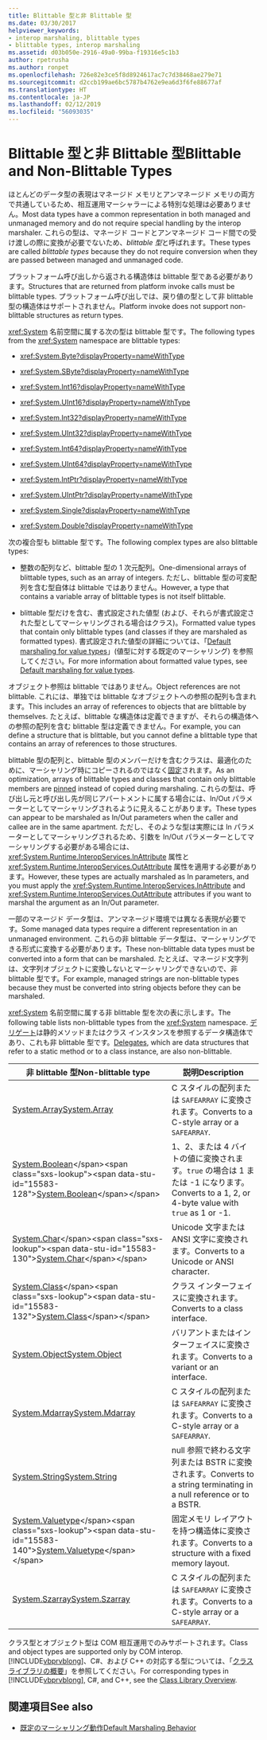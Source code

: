 ```yaml
---
title: Blittable 型と非 Blittable 型
ms.date: 03/30/2017
helpviewer_keywords:
- interop marshaling, blittable types
- blittable types, interop marshaling
ms.assetid: d03b050e-2916-49a0-99ba-f19316e5c1b3
author: rpetrusha
ms.author: ronpet
ms.openlocfilehash: 726e82e3ce5f8d8924617ac7c7d38468ae279e71
ms.sourcegitcommit: d2ccb199ae6bc5787b4762e9ea6d3f6fe88677af
ms.translationtype: HT
ms.contentlocale: ja-JP
ms.lasthandoff: 02/12/2019
ms.locfileid: "56093035"
---
```

# <a name="blittable-and-non-blittable-types"></a><span data-ttu-id="15583-102">Blittable 型と非 Blittable 型</span><span class="sxs-lookup"><span data-stu-id="15583-102">Blittable and Non-Blittable Types</span></span>
<span data-ttu-id="15583-103">ほとんどのデータ型の表現はマネージド メモリとアンマネージド メモリの両方で共通しているため、相互運用マーシャラーによる特別な処理は必要ありません。</span><span class="sxs-lookup"><span data-stu-id="15583-103">Most data types have a common representation in both managed and unmanaged memory and do not require special handling by the interop marshaler.</span></span> <span data-ttu-id="15583-104">これらの型は、マネージド コードとアンマネージド コード間での受け渡しの際に変換が必要でないため、*blittable 型*と呼ばれます。</span><span class="sxs-lookup"><span data-stu-id="15583-104">These types are called *blittable types* because they do not require conversion when they are passed between managed and unmanaged code.</span></span>  
  
 <span data-ttu-id="15583-105">プラットフォーム呼び出しから返される構造体は blittable 型である必要があります。</span><span class="sxs-lookup"><span data-stu-id="15583-105">Structures that are returned from platform invoke calls must be blittable types.</span></span> <span data-ttu-id="15583-106">プラットフォーム呼び出しでは、戻り値の型として非 blittable 型の構造体はサポートされません。</span><span class="sxs-lookup"><span data-stu-id="15583-106">Platform invoke does not support non-blittable structures as return types.</span></span>  
  
 <span data-ttu-id="15583-107"><xref:System> 名前空間に属する次の型は blittable 型です。</span><span class="sxs-lookup"><span data-stu-id="15583-107">The following types from the <xref:System> namespace are blittable types:</span></span>  
  
-   <xref:System.Byte?displayProperty=nameWithType>  
  
-   <xref:System.SByte?displayProperty=nameWithType>  
  
-   <xref:System.Int16?displayProperty=nameWithType>  
  
-   <xref:System.UInt16?displayProperty=nameWithType>  
  
-   <xref:System.Int32?displayProperty=nameWithType>  
  
-   <xref:System.UInt32?displayProperty=nameWithType>  
  
-   <xref:System.Int64?displayProperty=nameWithType>  
  
-   <xref:System.UInt64?displayProperty=nameWithType>  
  
-   <xref:System.IntPtr?displayProperty=nameWithType>  
  
-   <xref:System.UIntPtr?displayProperty=nameWithType>  
  
-   <xref:System.Single?displayProperty=nameWithType>  
  
-   <xref:System.Double?displayProperty=nameWithType>  
  
 <span data-ttu-id="15583-108">次の複合型も blittable 型です。</span><span class="sxs-lookup"><span data-stu-id="15583-108">The following complex types are also blittable types:</span></span>  
  
-   <span data-ttu-id="15583-109">整数の配列など、blittable 型の 1 次元配列。</span><span class="sxs-lookup"><span data-stu-id="15583-109">One-dimensional arrays of blittable types, such as an array of integers.</span></span> <span data-ttu-id="15583-110">ただし、blittable 型の可変配列を含む型自体は blittable ではありません。</span><span class="sxs-lookup"><span data-stu-id="15583-110">However, a type that contains a variable array of blittable types is not itself blittable.</span></span>  
  
-   <span data-ttu-id="15583-111">blittable 型だけを含む、書式設定された値型 (および、それらが書式設定された型としてマーシャリングされる場合はクラス)。</span><span class="sxs-lookup"><span data-stu-id="15583-111">Formatted value types that contain only blittable types (and classes if they are marshaled as formatted types).</span></span> <span data-ttu-id="15583-112">書式設定された値型の詳細については、「[Default marshaling for value types](default-marshaling-behavior.md#default-marshaling-for-value-types)」(値型に対する既定のマーシャリング) を参照してください。</span><span class="sxs-lookup"><span data-stu-id="15583-112">For more information about formatted value types, see [Default marshaling for value types](default-marshaling-behavior.md#default-marshaling-for-value-types).</span></span>  
  
 <span data-ttu-id="15583-113">オブジェクト参照は blittable ではありません。</span><span class="sxs-lookup"><span data-stu-id="15583-113">Object references are not blittable.</span></span> <span data-ttu-id="15583-114">これには、単独では blittable なオブジェクトへの参照の配列も含まれます。</span><span class="sxs-lookup"><span data-stu-id="15583-114">This includes an array of references to objects that are blittable by themselves.</span></span> <span data-ttu-id="15583-115">たとえば、blittable な構造体は定義できますが、それらの構造体への参照の配列を含む blittable 型は定義できません。</span><span class="sxs-lookup"><span data-stu-id="15583-115">For example, you can define a structure that is blittable, but you cannot define a blittable type that contains an array of references to those structures.</span></span>  
  
 <span data-ttu-id="15583-116">blittable 型の配列と、blittable 型のメンバーだけを含むクラスは、最適化のために、マーシャリング時にコピーされるのではなく[固定](../../../docs/framework/interop/copying-and-pinning.md)されます。</span><span class="sxs-lookup"><span data-stu-id="15583-116">As an optimization, arrays of blittable types and classes that contain only blittable members are [pinned](../../../docs/framework/interop/copying-and-pinning.md) instead of copied during marshaling.</span></span> <span data-ttu-id="15583-117">これらの型は、呼び出し元と呼び出し先が同じアパートメントに属する場合には、In/Out パラメーターとしてマーシャリングされるように見えることがあります。</span><span class="sxs-lookup"><span data-stu-id="15583-117">These types can appear to be marshaled as In/Out parameters when the caller and callee are in the same apartment.</span></span> <span data-ttu-id="15583-118">ただし、そのような型は実際には In パラメーターとしてマーシャリングされるため、引数を In/Out パラメーターとしてマーシャリングする必要がある場合には、<xref:System.Runtime.InteropServices.InAttribute> 属性と <xref:System.Runtime.InteropServices.OutAttribute> 属性を適用する必要があります。</span><span class="sxs-lookup"><span data-stu-id="15583-118">However, these types are actually marshaled as In parameters, and you must apply the <xref:System.Runtime.InteropServices.InAttribute> and <xref:System.Runtime.InteropServices.OutAttribute> attributes if you want to marshal the argument as an In/Out parameter.</span></span>  
  
 <span data-ttu-id="15583-119">一部のマネージド データ型は、アンマネージド環境では異なる表現が必要です。</span><span class="sxs-lookup"><span data-stu-id="15583-119">Some managed data types require a different representation in an unmanaged environment.</span></span> <span data-ttu-id="15583-120">これらの非 blittable データ型は、マーシャリングできる形式に変換する必要があります。</span><span class="sxs-lookup"><span data-stu-id="15583-120">These non-blittable data types must be converted into a form that can be marshaled.</span></span> <span data-ttu-id="15583-121">たとえば、マネージド文字列は、文字列オブジェクトに変換しないとマーシャリングできないので、非 blittable 型です。</span><span class="sxs-lookup"><span data-stu-id="15583-121">For example, managed strings are non-blittable types because they must be converted into string objects before they can be marshaled.</span></span>  
  
 <span data-ttu-id="15583-122"><xref:System> 名前空間に属する非 blittable 型を次の表に示します。</span><span class="sxs-lookup"><span data-stu-id="15583-122">The following table lists non-blittable types from the <xref:System> namespace.</span></span> <span data-ttu-id="15583-123">[デリゲート](default-marshaling-behavior.md#default-marshaling-for-delegates)は静的メソッドまたはクラス インスタンスを参照するデータ構造体であり、これも非 blittable 型です。</span><span class="sxs-lookup"><span data-stu-id="15583-123">[Delegates](default-marshaling-behavior.md#default-marshaling-for-delegates), which are data structures that refer to a static method or to a class instance, are also non-blittable.</span></span>  
  
|<span data-ttu-id="15583-124">非 blittable 型</span><span class="sxs-lookup"><span data-stu-id="15583-124">Non-blittable type</span></span>|<span data-ttu-id="15583-125">説明</span><span class="sxs-lookup"><span data-stu-id="15583-125">Description</span></span>|  
|-------------------------|-----------------|  
|[<span data-ttu-id="15583-126">System.Array</span><span class="sxs-lookup"><span data-stu-id="15583-126">System.Array</span></span>](../../../docs/framework/interop/default-marshaling-for-arrays.md)|<span data-ttu-id="15583-127">C スタイルの配列または `SAFEARRAY` に変換されます。</span><span class="sxs-lookup"><span data-stu-id="15583-127">Converts to a C-style array or a `SAFEARRAY`.</span></span>|  
|<span data-ttu-id="15583-128">[System.Boolean](https://docs.microsoft.com/previous-versions/dotnet/netframework-4.0/t2t3725f(v=vs.100))</span><span class="sxs-lookup"><span data-stu-id="15583-128">[System.Boolean](https://docs.microsoft.com/previous-versions/dotnet/netframework-4.0/t2t3725f(v=vs.100))</span></span>|<span data-ttu-id="15583-129">1、2、または 4 バイトの値に変換されます。`true` の場合は 1 または -1 になります。</span><span class="sxs-lookup"><span data-stu-id="15583-129">Converts to a 1, 2, or 4-byte value with `true` as 1 or -1.</span></span>|  
|<span data-ttu-id="15583-130">[System.Char](https://docs.microsoft.com/previous-versions/dotnet/netframework-4.0/6tyybbf2(v=vs.100))</span><span class="sxs-lookup"><span data-stu-id="15583-130">[System.Char](https://docs.microsoft.com/previous-versions/dotnet/netframework-4.0/6tyybbf2(v=vs.100))</span></span>|<span data-ttu-id="15583-131">Unicode 文字または ANSI 文字に変換されます。</span><span class="sxs-lookup"><span data-stu-id="15583-131">Converts to a Unicode or ANSI character.</span></span>|  
|<span data-ttu-id="15583-132">[System.Class](https://docs.microsoft.com/previous-versions/dotnet/netframework-4.0/s0968xy8(v=vs.100))</span><span class="sxs-lookup"><span data-stu-id="15583-132">[System.Class](https://docs.microsoft.com/previous-versions/dotnet/netframework-4.0/s0968xy8(v=vs.100))</span></span>|<span data-ttu-id="15583-133">クラス インターフェイスに変換されます。</span><span class="sxs-lookup"><span data-stu-id="15583-133">Converts to a class interface.</span></span>|  
|[<span data-ttu-id="15583-134">System.Object</span><span class="sxs-lookup"><span data-stu-id="15583-134">System.Object</span></span>](../../../docs/framework/interop/default-marshaling-for-objects.md)|<span data-ttu-id="15583-135">バリアントまたはインターフェイスに変換されます。</span><span class="sxs-lookup"><span data-stu-id="15583-135">Converts to a variant or an interface.</span></span>|  
|[<span data-ttu-id="15583-136">System.Mdarray</span><span class="sxs-lookup"><span data-stu-id="15583-136">System.Mdarray</span></span>](../../../docs/framework/interop/default-marshaling-for-arrays.md)|<span data-ttu-id="15583-137">C スタイルの配列または `SAFEARRAY` に変換されます。</span><span class="sxs-lookup"><span data-stu-id="15583-137">Converts to a C-style array or a `SAFEARRAY`.</span></span>|  
|[<span data-ttu-id="15583-138">System.String</span><span class="sxs-lookup"><span data-stu-id="15583-138">System.String</span></span>](../../../docs/framework/interop/default-marshaling-for-strings.md)|<span data-ttu-id="15583-139">null 参照で終わる文字列または BSTR に変換されます。</span><span class="sxs-lookup"><span data-stu-id="15583-139">Converts to a string terminating in a null reference or to a BSTR.</span></span>|  
|<span data-ttu-id="15583-140">[System.Valuetype](https://docs.microsoft.com/previous-versions/dotnet/netframework-4.0/0t2cwe11(v=vs.100))</span><span class="sxs-lookup"><span data-stu-id="15583-140">[System.Valuetype](https://docs.microsoft.com/previous-versions/dotnet/netframework-4.0/0t2cwe11(v=vs.100))</span></span>|<span data-ttu-id="15583-141">固定メモリ レイアウトを持つ構造体に変換されます。</span><span class="sxs-lookup"><span data-stu-id="15583-141">Converts to a structure with a fixed memory layout.</span></span>|  
|[<span data-ttu-id="15583-142">System.Szarray</span><span class="sxs-lookup"><span data-stu-id="15583-142">System.Szarray</span></span>](../../../docs/framework/interop/default-marshaling-for-arrays.md)|<span data-ttu-id="15583-143">C スタイルの配列または `SAFEARRAY` に変換されます。</span><span class="sxs-lookup"><span data-stu-id="15583-143">Converts to a C-style array or a `SAFEARRAY`.</span></span>|  
  
 <span data-ttu-id="15583-144">クラス型とオブジェクト型は COM 相互運用でのみサポートされます。</span><span class="sxs-lookup"><span data-stu-id="15583-144">Class and object types are supported only by COM interop.</span></span> <span data-ttu-id="15583-145">[!INCLUDE[vbprvblong](../../../includes/vbprvblong-md.md)]、C#、および C++ の対応する型については、「[クラス ライブラリの概要](../../../docs/standard/class-library-overview.md)」を参照してください。</span><span class="sxs-lookup"><span data-stu-id="15583-145">For corresponding types in [!INCLUDE[vbprvblong](../../../includes/vbprvblong-md.md)], C#, and C++, see the [Class Library Overview](../../../docs/standard/class-library-overview.md).</span></span>  
  
## <a name="see-also"></a><span data-ttu-id="15583-146">関連項目</span><span class="sxs-lookup"><span data-stu-id="15583-146">See also</span></span>
- [<span data-ttu-id="15583-147">既定のマーシャリング動作</span><span class="sxs-lookup"><span data-stu-id="15583-147">Default Marshaling Behavior</span></span>](../../../docs/framework/interop/default-marshaling-behavior.md)

